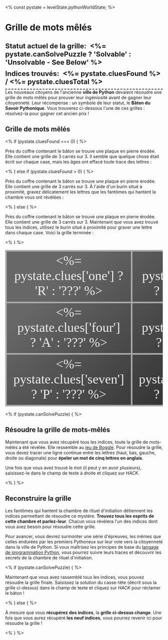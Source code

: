 <%
const pystate = levelState.pythonWorldState;
%>

# Grille de mots mêlés

<div style="font-size: 22px;border-bottom: 2px dashed;padding:10px 0;">
<b>Statut actuel de la grille:&nbsp;</b> 
<b style="color:<%= pystate.canSolvePuzzle ? 'green' : 'red' %>">
  <%= pystate.canSolvePuzzle ? 'Solvable' : 'Unsolvable - See Below' %>
</b>
<span style="height: 10px;display:block;"></span>
<b>Indices trouvés:&nbsp;</b> 
<b>
  <%= pystate.cluesFound %> / <%= pystate.cluesTotal %>
</b>
</div>
Les nouveaux citoyens de l'ancienne <b>ville de Python</b> devaient résoudre une grille de mots mêlés pour prouver leur ingéniosité avant de gagner leur citoyenneté. Leur récompense&nbsp;: un symbole de leur statut, le <b>Bâton du Savoir Pythonique</b>. Vous trouverez ci-dessous l'une de ces grilles&nbsp;: résolvez-la pour gagner cet ancien prix&nbsp;!

## Grille de mots mêlés

<% if (pystate.cluesFound === 0) { %>

Près du coffre contenant le bâton se trouve une plaque en pierre érodée. Elle contient une grille de 3&nbsp;carrés sur 3. Il semble que quelque chose était écrit sur chaque case, mais les âges ont effacé toute trace des lettres&nbsp;:

<% } else if (pystate.cluesFound > 0) { %>

Près du coffre contenant le bâton se trouve une plaque en pierre érodée. Elle contient une grille de 3&nbsp;carrés sur 3. À l'aide d'un burin situé à proximité, gravez délicatement les lettres que les fantômes qui hantent la chambre vous ont révélées&nbsp;:

<% } else { %>

Près du coffre contenant le bâton se trouve une plaque en pierre érodée. Elle contient une grille de 3&nbsp;carrés sur 3. Maintenant que vous avez trouvé tous les indices, utilisez le burin situé à proximité pour graver une lettre dans chaque case. Voici la grille terminée&nbsp;:

<% } %>

<style>
.puzzle-grid {
  background-color: #343434;
  background-image: linear-gradient(315deg, #343434 0%, #676767 74%);
}

.puzzle-grid td {
  width: 33%;
  border: 5px solid #aaaaaa;
  text-align: center;
  color: #eee;
  font-size: 42px !important;
  vertical-align: middle !important;
  height: 100px !important;
  font-family: Papyrus, "Times New Roman", serif;
}

.puzzle-grid tr {
  background-color: transparent !important;
}
</style>
<table class="puzzle-grid">
  <tr>
    <td>
      <%= pystate.clues['one'] ? 'R' : '???' %>
    </td>
    <td>
      <%= pystate.clues['two'] ? 'N' : '???' %>
    </td>
    <td>
      <%= pystate.clues['three'] ? 'O' : '???' %>
    </td>
  </tr>
  <tr>
    <td>
      <%= pystate.clues['four'] ? 'A' : '???' %>
    </td>
    <td>
      <%= pystate.clues['five'] ? 'J' : '???' %>
    </td>
    <td>
      <%= pystate.clues['six'] ? 'S' : '???' %>
    </td>
  </tr>
  <tr>
    <td>
      <%= pystate.clues['seven'] ? 'P' : '???' %>
    </td>
    <td>
      <%= pystate.clues['eight'] ? 'Y' : '???' %>
    </td>
    <td>
      <%= pystate.clues['nine'] ? 'F' : '???' %>
    </td>
  </tr>
</table>
<% if (pystate.canSolvePuzzle) { %>

## Résoudre la grille de mots-mêlés

Maintenant que vous avez récupéré tous les indices, toute la grille de mots-mêlés a été révélée. Elle ressemble au [jeu de Boggle](https://en.wikipedia.org/wiki/Boggle). Pour résoudre la grille, vous devez tracer une ligne continue entre les lettres (haut, bas, gauche, droite ou diagonale) pour <b>épeler un mot de cinq lettres en anglais</b>.

Une fois que vous avez trouvé le mot (il peut y en avoir plusieurs), saisissez-le dans le champ de texte à droite et cliquez sur *HACK*.

<% } %>

## Reconstruire la grille

Les fantômes qui hantent la chambre de rituel d'initiation détiennent les indices permettant de résoudre ce mystère. <b>Trouvez tous les esprits de cette chambre et parlez-leur</b>. Chacun vous révèlera l'un des indices dont vous avez besoin pour résoudre cette grille.

Pour avancer, vous devrez surmonter une série d'épreuves, les mêmes que celles endurées par les premiers Pythoneux sur leur voie vers la citoyenneté dans la ville de Python. Si vous maîtrisez les principes de base du [langage de programmation Python](https://www.python.org/), vous pourrez suivre leurs traces et découvrir les secrets de la chambre de rituel d'initiation.

<% if (pystate.canSolvePuzzle) { %>

Maintenant que vous avez rassemblé tous les indices, vous pouvez résoudre la grille finale. Saisissez la solution du casse-tête (décrit sous la grille ci-dessus) dans le champ de texte et cliquez sur *HACK* pour réclamer le bâton&nbsp;!

<% } else { %>

À mesure que vous __récupérez des indices__, la __grille ci-dessus change__. Une fois que vous aurez récupéré __les neuf indices__, vous pourrez revenir ici pour résoudre la grille&nbsp;!

<% } %>
